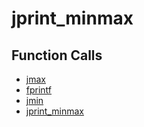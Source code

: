 # jprint_minmax

## Function Calls
- [jmax](jmax.md)
- [fprintf](CSD/kCSD/ica/kCsd1D_ICA/STICA_UTIL/fprintf.md)
- [jmin](jmin.md)
- [jprint_minmax](jprint_minmax.md)
